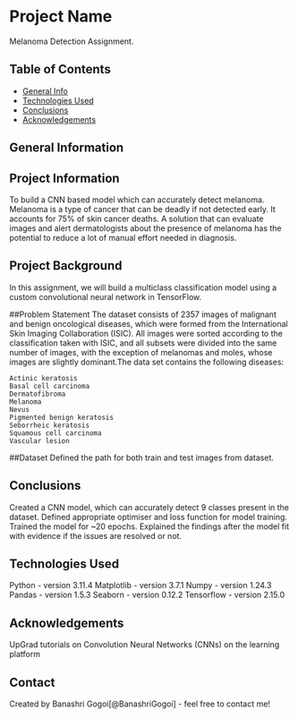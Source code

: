 # Project Name
 Melanoma Detection Assignment.


## Table of Contents
* [General Info](#general-information)
* [Technologies Used](#technologies-used)
* [Conclusions](#conclusions)
* [Acknowledgements](#acknowledgements)

## General Information

  ## Project Information
  To build a CNN based model which can accurately detect melanoma. Melanoma is a type of cancer that can be deadly if not detected early. It accounts for 75% of skin cancer deaths. A solution that can evaluate images and alert dermatologists about the presence of melanoma has the potential to reduce a lot of manual effort needed in diagnosis.
  ## Project Background
  In this assignment, we will build a multiclass classification model using a custom convolutional neural network in TensorFlow. 

  ##Problem Statement
  The dataset consists of 2357 images of malignant and benign oncological diseases, which were formed from the International Skin Imaging Collaboration (ISIC). All images were sorted according to the classification taken with ISIC, and all subsets were divided into the same number of images, with the exception of melanomas and moles, whose images are slightly dominant.The data set contains the following diseases:

	Actinic keratosis
	Basal cell carcinoma
	Dermatofibroma
	Melanoma
	Nevus
	Pigmented benign keratosis
	Seborrheic keratosis
	Squamous cell carcinoma
	Vascular lesion
  
   ##Dataset
   Defined the path for both train and test images from dataset.

## Conclusions
Created a CNN model, which can accurately detect 9 classes present in the dataset.
Defined appropriate optimiser and loss function for model training.
Trained the model for ~20 epochs.
Explained the findings after the model fit with evidence if the issues are resolved or not.

## Technologies Used
Python - version 3.11.4
Matplotlib - version 3.7.1
Numpy - version 1.24.3
Pandas - version 1.5.3
Seaborn - version 0.12.2
Tensorflow - version 2.15.0

## Acknowledgements
UpGrad tutorials on Convolution Neural Networks (CNNs) on the learning platform

## Contact
Created by Banashri Gogoi[@BanashriGogoi] - feel free to contact me!
